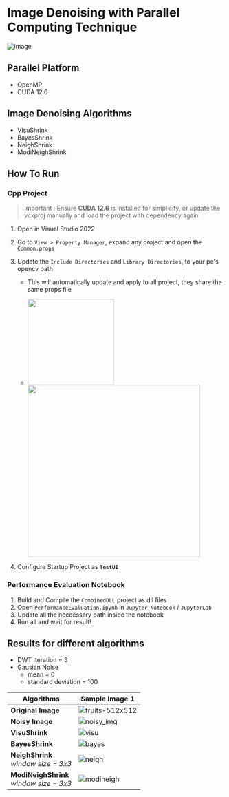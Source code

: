 # Image Denoising with Parallel Computing Technique
![image](https://github.com/user-attachments/assets/c773b70f-9ba7-4ca1-961e-e6b9157a7336)

## Parallel Platform
  - OpenMP
  - CUDA 12.6


## Image Denoising Algorithms
  - VisuShrink
  - BayesShrink
  - NeighShrink
  - ModiNeighShrink


## How To Run
### Cpp Project
> Important : Ensure **CUDA 12.6** is installed for simplicity, or update the vcxproj manually and load the project with dependency again
1. Open in Visual Studio 2022
2. Go to `View > Property Manager`, expand any project and open the `Common.props`
3. Update the `Include Directories` and `Library Directories`, to your pc's opencv path
    - This will automatically update and apply to all project, they share the same props file
 
    - <img src="https://github.com/user-attachments/assets/ed2c1273-b7c3-4bc4-8907-31b49a6bb12d" width="200" /> <img src="https://github.com/user-attachments/assets/ad553e8a-3410-46e4-b57c-5db3c126e318" width="400" />
    
4. Configure Startup Project as **`TestUI`**


### Performance Evaluation Notebook
1. Build and Compile the `CombinedDLL` project as dll files
2. Open `PerformanceEvaluation.ipynb` in `Jupyter Notebook` / `JupyterLab`
3. Update all the neccessary path inside the notebook
4. Run all and wait for result!


## Results for different algorithms

  - DWT Iteration = 3
  - Gausian Noise
    - mean = 0
    - standard deviation = 100

| **Algorithms**       | **Sample Image 1**                                                                                 |
|----------------------|----------------------------------------------------------------------------------------------------|
| **Original Image**   | ![fruits-512x512](https://github.com/user-attachments/assets/26c8a140-c021-49dc-8d63-21c11d9b5b38) |
| **Noisy Image**      | ![noisy_img](https://github.com/user-attachments/assets/d65c36a5-c851-4686-aad8-0ab4ce4cf190)      |
| **VisuShrink**       | ![visu](https://github.com/user-attachments/assets/2caeab35-2f92-43d8-8ac4-4032b17910cf)           | 
| **BayesShrink**      | ![bayes](https://github.com/user-attachments/assets/140db94f-723d-44e8-af8a-0e10ce10d057)          |
| **NeighShrink** <br> *window size = 3x3*     | ![neigh](https://github.com/user-attachments/assets/557a7ec8-0018-4faa-930b-68d74ed51c00)          |
| **ModiNeighShrink** <br> *window size = 3x3* | ![modineigh](https://github.com/user-attachments/assets/25a740ef-5787-4d0d-be13-7c94d0ee8643)      |

